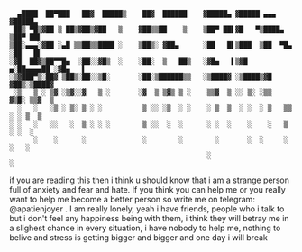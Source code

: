 ```
  ▄████  ██▀███   ██▓  █████▒    ██▓  ██████    ▓█████▄ ▓█████ ▄▄▄      ▓█████▄ 
 ██▒ ▀█▒▓██ ▒ ██▒▓██▒▓██   ▒    ▓██▒▒██    ▒    ▒██▀ ██▌▓█   ▀▒████▄    ▒██▀ ██▌
▒██░▄▄▄░▓██ ░▄█ ▒▒██▒▒████ ░    ▒██▒░ ▓██▄      ░██   █▌▒███  ▒██  ▀█▄  ░██   █▌
░▓█  ██▓▒██▀▀█▄  ░██░░▓█▒  ░    ░██░  ▒   ██▒   ░▓█▄   ▌▒▓█  ▄░██▄▄▄▄██ ░▓█▄   ▌
░▒▓███▀▒░██▓ ▒██▒░██░░▒█░       ░██░▒██████▒▒   ░▒████▓ ░▒████▒▓█   ▓██▒░▒████▓ 
 ░▒   ▒ ░ ▒▓ ░▒▓░░▓   ▒ ░       ░▓  ▒ ▒▓▒ ▒ ░    ▒▒▓  ▒ ░░ ▒░ ░▒▒   ▓▒█░ ▒▒▓  ▒ 
  ░   ░   ░▒ ░ ▒░ ▒ ░ ░          ▒ ░░ ░▒  ░ ░    ░ ▒  ▒  ░ ░  ░ ▒   ▒▒ ░ ░ ▒  ▒ 
░ ░   ░   ░░   ░  ▒ ░ ░ ░        ▒ ░░  ░  ░      ░ ░  ░    ░    ░   ▒    ░ ░  ░ 
      ░    ░      ░              ░        ░        ░       ░  ░     ░  ░   ░    
                                                 ░                       ░      

   ```


if you are reading this then i think u should know that i am a strange person full of anxiety and fear and hate. If you think you can help me or you really want to help me become a better person so write me on telegram: @apatienjoyer . I am really lonely, yeah i have friends, people who i talk to but i don't feel any happiness being with them, i think they will betray me in a slighest chance in every situation, i have nobody to help me, nothing to belive and stress is getting bigger and bigger and one day i will break
